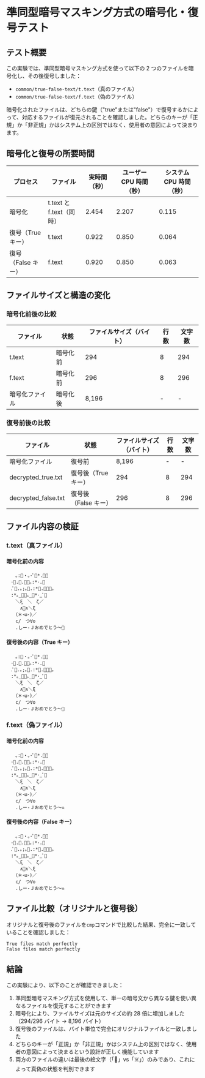 # 準同型暗号マスキング方式の暗号化・復号テスト

## テスト概要

この実験では、準同型暗号マスキング方式を使って以下の 2 つのファイルを暗号化し、その後復号しました：

- `common/true-false-text/t.text`（真のファイル）
- `common/true-false-text/f.text`（偽のファイル）

暗号化されたファイルは、どちらの鍵（"true"または"false"）で復号するかによって、対応するファイルが復元されることを確認しました。どちらのキーが「正規」か「非正規」かはシステム上の区別ではなく、使用者の意図によって決まります。

## 暗号化と復号の所要時間

| プロセス           | ファイル                 | 実時間（秒） | ユーザー CPU 時間（秒） | システム CPU 時間（秒） |
| ------------------ | ------------------------ | ------------ | ----------------------- | ----------------------- |
| 暗号化             | t.text と f.text（同時） | 2.454        | 2.207                   | 0.115                   |
| 復号（True キー）  | t.text                   | 0.922        | 0.850                   | 0.064                   |
| 復号（False キー） | f.text                   | 0.920        | 0.850                   | 0.063                   |

## ファイルサイズと構造の変化

### 暗号化前後の比較

| ファイル       | 状態     | ファイルサイズ（バイト） | 行数 | 文字数 |
| -------------- | -------- | ------------------------ | ---- | ------ |
| t.text         | 暗号化前 | 294                      | 8    | 294    |
| f.text         | 暗号化前 | 296                      | 8    | 296    |
| 暗号化ファイル | 暗号化後 | 8,196                    | -    | -      |

### 復号前後の比較

| ファイル            | 状態                 | ファイルサイズ（バイト） | 行数 | 文字数 |
| ------------------- | -------------------- | ------------------------ | ---- | ------ |
| 暗号化ファイル      | 復号前               | 8,196                    | -    | -      |
| decrypted_true.txt  | 復号後（True キー）  | 294                      | 8    | 294    |
| decrypted_false.txt | 復号後（False キー） | 296                      | 8    | 296    |

## ファイル内容の検証

### t.text（真ファイル）

#### 暗号化前の内容

```
　　｡:🌸・｡･ﾟ🌸*.ﾟ｡
　･🌸.🌸.🌼🌸｡:*･.🌼
　.ﾟ🌼.｡;｡🌸.:*🌸.ﾟ｡🌸｡
　:*｡_🌸🌼｡_🌸*･_ﾟ🌸
　　＼ξ　＼　ζ／
　　　∧🎀∧＼ξ
　　（＊･ω･)／
　　c/　つ∀o
　　.しー-Ｊおめでとう～🎉
```

#### 復号後の内容（True キー）

```
　　｡:🌸・｡･ﾟ🌸*.ﾟ｡
　･🌸.🌸.🌼🌸｡:*･.🌼
　.ﾟ🌼.｡;｡🌸.:*🌸.ﾟ｡🌸｡
　:*｡_🌸🌼｡_🌸*･_ﾟ🌸
　　＼ξ　＼　ζ／
　　　∧🎀∧＼ξ
　　（＊･ω･)／
　　c/　つ∀o
　　.しー-Ｊおめでとう～🎉
```

### f.text（偽ファイル）

#### 暗号化前の内容

```
　　｡:🌸・｡･ﾟ🌸*.ﾟ｡
　･🌸.🌸.🌼🌸｡:*･.🌼
　.ﾟ🌼.｡;｡🌸.:*🌸.ﾟ｡🌸｡
　:*｡_🌸🌼｡_🌸*･_ﾟ🌸
　　＼ξ　＼　ζ／
　　　∧🎀∧＼ξ
　　（＊･ω･)／
　　c/　つ∀o
　　.しー-Ｊおめでとう～☠️
```

#### 復号後の内容（False キー）

```
　　｡:🌸・｡･ﾟ🌸*.ﾟ｡
　･🌸.🌸.🌼🌸｡:*･.🌼
　.ﾟ🌼.｡;｡🌸.:*🌸.ﾟ｡🌸｡
　:*｡_🌸🌼｡_🌸*･_ﾟ🌸
　　＼ξ　＼　ζ／
　　　∧🎀∧＼ξ
　　（＊･ω･)／
　　c/　つ∀o
　　.しー-Ｊおめでとう～☠️
```

## ファイル比較（オリジナルと復号後）

オリジナルと復号後のファイルを`cmp`コマンドで比較した結果、完全に一致していることを確認しました：

```
True files match perfectly
False files match perfectly
```

## 結論

この実験により、以下のことが確認できました：

1. 準同型暗号マスキング方式を使用して、単一の暗号文から異なる鍵を使い異なるファイルを復元することができます
2. 暗号化により、ファイルサイズは元のサイズの約 28 倍に増加しました（294/296 バイト → 8,196 バイト）
3. 復号後のファイルは、バイト単位で完全にオリジナルファイルと一致しました
4. どちらのキーが「正規」か「非正規」かはシステム上の区別ではなく、使用者の意図によって決まるという設計が正しく機能しています
5. 両方のファイルの違いは最後の絵文字（「🎉」vs「☠️」）のみであり、これによって真偽の状態を判別できます
